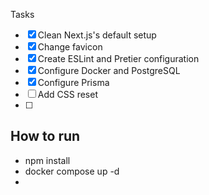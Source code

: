 Tasks

- [x] Clean Next.js's default setup
- [x] Change favicon
- [x] Create ESLint and Pretier configuration
- [x] Configure Docker and PostgreSQL
- [x] Configure Prisma
- [ ] Add CSS reset
- [ ]

## How to run

- npm install
- docker compose up -d
-

